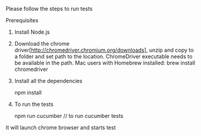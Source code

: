 Please follow the steps to run tests

Prerequisites 

1. Install Node.js

2. Download the chrome driver[http://chromedriver.chromium.org/downloads], unzip and copy to a folder and set path to the location. ChromeDriver executable needs to be available in the path. Mac users with Homebrew installed: brew install chromedriver

3. Install all the dependencies
   
   npm install
   
4. To run the tests

    npm run cucumber  // to run cucumber tests
   
It will launch chrome browser and starts test
